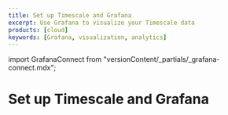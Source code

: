 ```yaml
---
title: Set up Timescale and Grafana
excerpt: Use Grafana to visualize your Timescale data
products: [cloud]
keywords: [Grafana, visualization, analytics]
---
```


import GrafanaConnect from "versionContent/_partials/_grafana-connect.mdx";

# Set up Timescale and Grafana

<GrafanaConnect />

